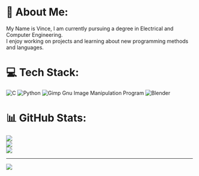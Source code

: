# 💫 About Me:
My Name is Vince, I am currently pursuing a degree in Electrical and Computer Engineering. <br>I enjoy working on projects and learning about new programming methods and languages. 


# 💻 Tech Stack:
![C](https://img.shields.io/badge/c-%2300599C.svg?style=for-the-badge&logo=c&logoColor=white) ![Python](https://img.shields.io/badge/python-3670A0?style=for-the-badge&logo=python&logoColor=ffdd54) ![Gimp Gnu Image Manipulation Program](https://img.shields.io/badge/Gimp-657D8B?style=for-the-badge&logo=gimp&logoColor=FFFFFF) ![Blender](https://img.shields.io/badge/blender-%23F5792A.svg?style=for-the-badge&logo=blender&logoColor=white)
# 📊 GitHub Stats:
![](https://github-readme-stats.vercel.app/api?username=vinnymitch&theme=dark&hide_border=false&include_all_commits=true&count_private=true)<br/>
![](https://github-readme-streak-stats.herokuapp.com/?user=vinnymitch&theme=dark&hide_border=false)<br/>
![](https://github-readme-stats.vercel.app/api/top-langs/?username=vinnymitch&theme=dark&hide_border=false&include_all_commits=true&count_private=true&layout=compact)

---
[![](https://visitcount.itsvg.in/api?id=vinnymitch&icon=0&color=0)](https://visitcount.itsvg.in)

<!-- Proudly created with GPRM ( https://gprm.itsvg.in ) -->
